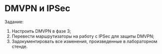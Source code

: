 # DMVPN и IPSec

Задание:

1. Настроить DMVPN в фазе 3;
2. Перевести маршрутизаторы на работу с IPSec для защиты DMVPN;
3. Задокументировать все изменения, произведенные в лабораторном стенде.
